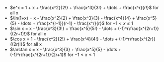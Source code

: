 - $e^x = 1 + x + \frac{x^2}{2!} + \frac{x^3}{3!} + \dots + \frac{x^r}{r!}$ for all x
- $\ln(1+x) = x - \frac{x^2}{2} + \frac{x^3}{3} - \frac{x^4}{4} + \frac{x^5}{5} - \dots + \frac{x^{r-1}}{r-1} - \frac{x^r}{r}$ for $-1 \lt x \leq 1$
- $\sin x = x - \frac{x^3}{3!} + \frac{x^5}{5!} - \dots + (-1)^r\frac{x^{2r+1}}{(2r+1)!}$ for all x
- $\cos x = 1 - \frac{x^2}{2!} + \frac{x^4}{4!} - \dots + (-1)^r\frac{x^{2r}}{(2r)!}$ for all x
- $\arctan x = x - \frac{x^3}{3} + \frac{x^5}{5} - \dots + (-1)^r\frac{x^{2r+1}}{2r+1}$ for $-1 \leq x \leq 1$